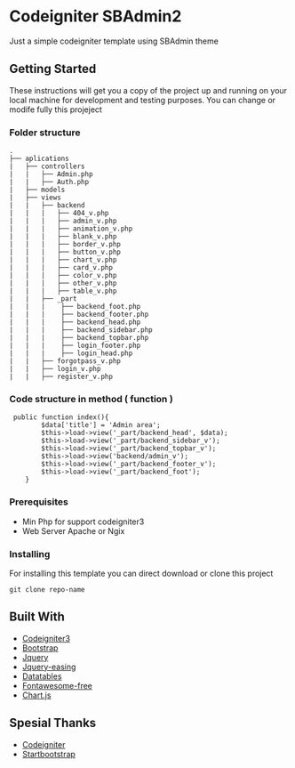 # Codeigniter SBAdmin2

Just a simple codeigniter template using SBAdmin theme

## Getting Started

These instructions will get you a copy of the project up and running on your local machine for development and testing purposes. You can change or modife fully this projeject 


### Folder structure

    .
    ├── aplications                   
    |   ├── controllers                
    |   |   ├── Admin.php
    |   |   ├── Auth.php
    |   ├── models
    |   ├── views
    |   |   ├── backend
    |   |   |   ├── 404_v.php
    |   |   |   ├── admin_v.php
    |   |   |   ├── animation_v.php
    |   |   |   ├── blank_v.php
    |   |   |   ├── border_v.php
    |   |   |   ├── button_v.php
    |   |   |   ├── chart_v.php
    |   |   |   ├── card_v.php
    |   |   |   ├── color_v.php
    |   |   |   ├── other_v.php
    |   |   |   ├── table_v.php
    |   |   ├── _part
    |   |   |    ├── backend_foot.php
    |   |   |    ├── backend_footer.php
    |   |   |    ├── backend_head.php
    |   |   |    ├── backend_sidebar.php
    |   |   |    ├── backend_topbar.php
    |   |   |    ├── login_footer.php
    |   |   |    ├── login_head.php
    |   |   ├── forgotpass_v.php
    |   |   ├── login_v.php
    |   |   ├── register_v.php


### Code structure in method ( function )

```
 public function index(){
        $data['title'] = 'Admin area';
        $this->load->view('_part/backend_head', $data);
        $this->load->view('_part/backend_sidebar_v');
        $this->load->view('_part/backend_topbar_v');
        $this->load->view('backend/admin_v');
        $this->load->view('_part/backend_footer_v');
        $this->load->view('_part/backend_foot');
    }
```


### Prerequisites

* Min Php for support codeigniter3
* Web Server Apache or Ngix

### Installing

For installing this template you can direct download or clone this project

```
git clone repo-name
```

## Built With

* [Codeigniter3](https://www.codeigniter.com/)
* [Bootstrap](https://getbootstrap.com/)
* [Jquery](https://jquery.com/)
* [Jquery-easing](http://gsgd.co.uk/sandbox/jquery/easing/) 
* [Datatables](https://datatables.net/) 
* [Fontawesome-free](https://fontawesome.com/) 
* [Chart.js](https://www.chartjs.org/) 

## Spesial Thanks
* [Codeigniter](https://www.codeigniter.com)
* [Startbootstrap](https://startbootstrap.com/)


